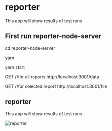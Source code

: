 
# reporter
This app will show results of test runs


## First run reporter-node-server
cd reporter-node-server

yarn

yarn start

GET //for all reports
http://localhost:3001/data

GET //for selected report
http://localhost:3001/file

## reporter
This app will show results of test runs

![reporter](https://user-images.githubusercontent.com/41780000/207290965-079eca6c-1dfc-4e80-ae1f-431b24171045.png)
